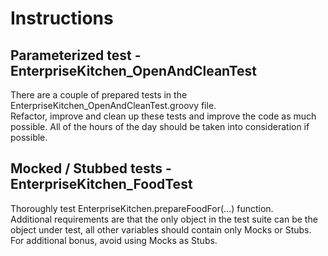 # Instructions

## Parameterized test - EnterpriseKitchen_OpenAndCleanTest

There are a couple of prepared tests in the EnterpriseKitchen_OpenAndCleanTest.groovy file.  
Refactor, improve and clean up these tests and improve the code as much possible.
All of the hours of the day should be taken into consideration if possible.

## Mocked / Stubbed tests - EnterpriseKitchen_FoodTest

Thoroughly test EnterpriseKitchen.prepareFoodFor(...) function.  
Additional requirements are that the only object in the test suite can be the object under test,
all other variables should contain only Mocks or Stubs.  
For additional bonus, avoid using Mocks as Stubs.
